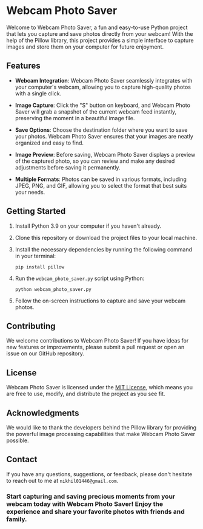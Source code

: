 # Webcam Photo Saver

Welcome to Webcam Photo Saver, a fun and easy-to-use Python project that lets you capture and save photos directly from your webcam! With the help of the Pillow library, this project provides a simple interface to capture images and store them on your computer for future enjoyment.

## Features

- **Webcam Integration**: Webcam Photo Saver seamlessly integrates with your computer's webcam, allowing you to capture high-quality photos with a single click.

- **Image Capture**: Click the "S" button on keyboard, and Webcam Photo Saver will grab a snapshot of the current webcam feed instantly, preserving the moment in a beautiful image file.

- **Save Options**: Choose the destination folder where you want to save your photos. Webcam Photo Saver ensures that your images are neatly organized and easy to find.

- **Image Preview**: Before saving, Webcam Photo Saver displays a preview of the captured photo, so you can review and make any desired adjustments before saving it permanently.

- **Multiple Formats**: Photos can be saved in various formats, including JPEG, PNG, and GIF, allowing you to select the format that best suits your needs.

## Getting Started

1. Install Python 3.9 on your computer if you haven't already.

2. Clone this repository or download the project files to your local machine.

3. Install the necessary dependencies by running the following command in your terminal:

   ```
   pip install pillow
   ```

4. Run the `webcam_photo_saver.py` script using Python:

   ```
   python webcam_photo_saver.py
   ```

5. Follow the on-screen instructions to capture and save your webcam photos.

## Contributing

We welcome contributions to Webcam Photo Saver! If you have ideas for new features or improvements, please submit a pull request or open an issue on our GitHub repository.

## License

Webcam Photo Saver is licensed under the [MIT License](https://opensource.org/licenses/MIT), which means you are free to use, modify, and distribute the project as you see fit.

## Acknowledgments

We would like to thank the developers behind the Pillow library for providing the powerful image processing capabilities that make Webcam Photo Saver possible.

## Contact

If you have any questions, suggestions, or feedback, please don't hesitate to reach out to me at `nikhil01446@gmail.com`.

### Start capturing and saving precious moments from your webcam today with Webcam Photo Saver! Enjoy the experience and share your favorite photos with friends and family.
